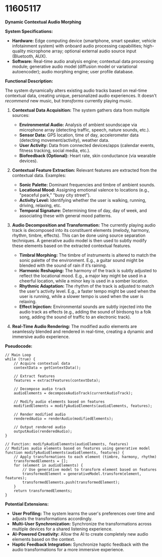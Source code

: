 # 11605117

**Dynamic Contextual Audio Morphing**

**System Specifications:**

*   **Hardware:** Edge computing device (smartphone, smart speaker, vehicle infotainment system) with onboard audio processing capabilities; high-quality microphone array; optional external audio source input (Bluetooth, AUX).
*   **Software:** Real-time audio analysis engine; contextual data processing module; generative audio model (diffusion model or variational autoencoder); audio morphing engine; user profile database.

**Functional Description:**

The system dynamically alters existing audio tracks based on real-time contextual data, creating unique, personalized audio experiences. It doesn't *recommend* new music, but *transforms* currently playing music.

1.  **Contextual Data Acquisition:** The system gathers data from multiple sources:
    *   **Environmental Audio:** Analysis of ambient soundscape via microphone array (detecting traffic, speech, nature sounds, etc.).
    *   **Sensor Data:** GPS location, time of day, accelerometer data (detecting movement/activity), weather data.
    *   **User Activity:** Data from connected devices/apps (calendar events, fitness tracking, social media, etc.).
    *   **Biofeedback (Optional):** Heart rate, skin conductance (via wearable devices).

2.  **Contextual Feature Extraction:**  Relevant features are extracted from the contextual data. Examples:
    *   **Sonic Palette:** Dominant frequencies and timbre of ambient sounds.
    *   **Locational Mood:** Assigning emotional valence to locations (e.g., "peaceful park," "busy city street").
    *   **Activity Level:** Identifying whether the user is walking, running, driving, relaxing, etc.
    *   **Temporal Signature:** Determining time of day, day of week, and associating these with general mood patterns.

3.  **Audio Decomposition and Transformation:** The currently playing audio track is decomposed into its constituent elements (melody, harmony, rhythm, timbre, effects). This can be done using source separation techniques.  A generative audio model is then used to subtly modify these elements based on the extracted contextual features.

    *   **Timbral Morphing:** The timbre of instruments is altered to match the sonic palette of the environment. E.g., a guitar sound might be blended with the sound of rain if it’s raining.
    *   **Harmonic Reshaping:** The harmony of the track is subtly adjusted to reflect the locational mood. E.g., a major key might be used in a cheerful location, while a minor key is used in a somber location.
    *   **Rhythmic Adaptation:** The rhythm of the track is adjusted to match the user's activity level. E.g., a faster tempo might be used when the user is running, while a slower tempo is used when the user is relaxing.
    *   **Effect Injection:** Environmental sounds are subtly injected into the audio track as effects (e.g., adding the sound of birdsong to a folk song, adding the sound of traffic to an electronic track).

4.  **Real-Time Audio Rendering:** The modified audio elements are seamlessly blended and rendered in real-time, creating a dynamic and immersive audio experience.

**Pseudocode:**

```
// Main Loop
while (true) {
    // Acquire contextual data
    contextData = getContextData();

    // Extract features
    features = extractFeatures(contextData);

    // Decompose audio track
    audioElements = decomposeAudioTrack(currentAudioTrack);

    // Modify audio elements based on features
    modifiedElements = modifyAudioElements(audioElements, features);

    // Render modified audio
    renderedAudio = renderAudio(modifiedElements);

    // Output rendered audio
    outputAudio(renderedAudio);
}

// Function: modifyAudioElements(audioElements, features)
// Modifies audio elements based on features using generative model
function modifyAudioElements(audioElements, features) {
    // Apply transformations to each element (timbre, harmony, rhythm)
    transformedElements = [];
    for (element in audioElements) {
        // Use generative model to transform element based on features
        transformedElement = generativeModel.transform(element, features);
        transformedElements.push(transformedElement);
    }
    return transformedElements;
}
```

**Potential Extensions:**

*   **User Profiling:**  The system learns the user's preferences over time and adjusts the transformations accordingly.
*   **Multi-User Synchronization:**  Synchronize the transformations across multiple devices for a shared listening experience.
*   **AI-Powered Creativity:** Allow the AI to create completely new audio elements based on the context.
*   **Haptic Feedback Integration:**  Synchronize haptic feedback with the audio transformations for a more immersive experience.